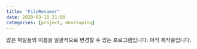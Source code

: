 ```yaml
---
title: "FileRenamer"
date: 2020-03-10 21:00
categories: [project, developing]
---
```


많은 파일들의 이름을 일괄적으로 변경할 수 있는 프로그램입니다. 아직 제작중입니다.
